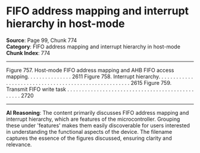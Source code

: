 # FIFO address mapping and interrupt hierarchy in host-mode

**Source**: Page 99, Chunk 774  
**Category**: FIFO address mapping and interrupt hierarchy in host-mode  
**Chunk Index**: 774

---

Figure 757. Host-mode FIFO address mapping and AHB FIFO access mapping. . . . . . . . . . . . . . . 2611
Figure 758. Interrupt hierarchy. . . . . . . . . . . . . . . . . . . . . . . . . . . . . . . . . . . . . . . . . . . . . . . . . . . . . . 2615
Figure 759. Transmit FIFO write task . . . . . . . . . . . . . . . . . . . . . . . . . . . . . . . . . . . . . . . . . . . . . . . . 2720

---

**AI Reasoning**: The content primarily discusses FIFO address mapping and interrupt hierarchy, which are features of the microcontroller. Grouping these under 'features' makes them easily discoverable for users interested in understanding the functional aspects of the device. The filename captures the essence of the figures discussed, ensuring clarity and relevance.
